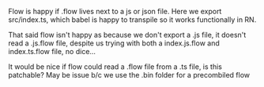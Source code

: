 Flow is happy if .flow lives next to a js or json file.  Here we export src/index.ts, which babel is happy to transpile so it works functionally in RN.

That said flow isn't happy as because we don't export a .js file, it doesn't read a .js.flow file, despite us trying with both a index.js.flow and index.ts.flow file, no dice...


It would be nice if flow could read a .flow file from a .ts file, is this patchable?  May be issue b/c we use the .bin folder for a precombiled flow
